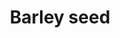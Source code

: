 ---
layout: item
title: Barley seed
item-id: 5305
datatable: true
id: 5305
name: "Barley seed"
members: true
lowalch: 0
highalch: 1
examine: "A barley seed - plant in a hops patch."
monsters:
  - id: 6604
    name: "Mammoth"
    members: true
    combat_level: 80
    wiki_url: "https://oldschool.runescape.wiki/w/Mammoth"
    drops:
      - quantity: "4"
        rarity: 0.046875
    image: "https://oldschool.runescape.wiki/images/thumb/a/a5/Mammoth.png/230px-Mammoth.png?956ac"
---